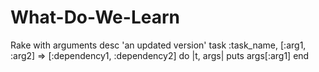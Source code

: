What-Do-We-Learn
================

Rake with arguments
desc 'an updated version'
task :task_name, [:arg1, :arg2] => [:dependency1, :dependency2] do |t, args|
    puts args[:arg1]
end
